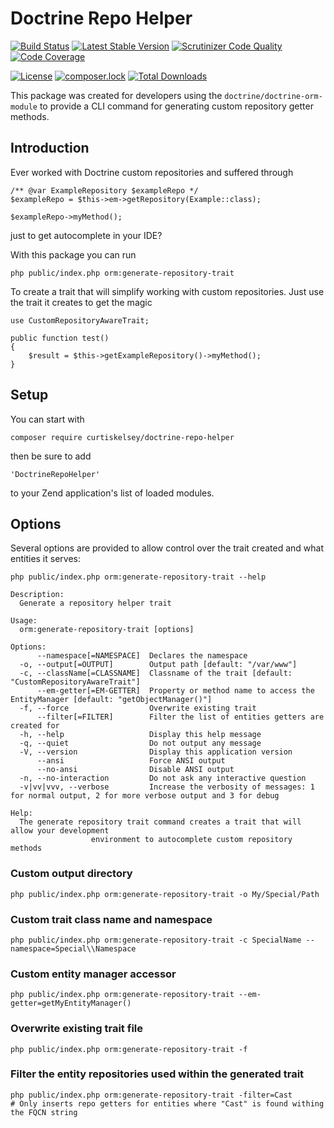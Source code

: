 # Doctrine Repo Helper

[![Build Status](https://travis-ci.com/curtiskelsey/doctrine-repo-helper.svg?branch=master)](https://travis-ci.com/curtiskelsey/doctrine-repo-helper)
[![Latest Stable Version](https://poser.pugx.org/curtiskelsey/doctrine-repo-helper/v/stable)](https://packagist.org/packages/curtiskelsey/doctrine-repo-helper)
[![Scrutinizer Code Quality](https://scrutinizer-ci.com/g/curtiskelsey/doctrine-repo-helper/badges/quality-score.png?b=master)](https://scrutinizer-ci.com/g/curtiskelsey/doctrine-repo-helper/?branch=master)
[![Code Coverage](https://scrutinizer-ci.com/g/curtiskelsey/doctrine-repo-helper/badges/coverage.png?b=master)](https://scrutinizer-ci.com/g/curtiskelsey/doctrine-repo-helper/?branch=master)

[![License](https://poser.pugx.org/curtiskelsey/doctrine-repo-helper/license)](https://packagist.org/packages/curtiskelsey/doctrine-repo-helper)
[![composer.lock](https://poser.pugx.org/curtiskelsey/doctrine-repo-helper/composerlock)](https://packagist.org/packages/curtiskelsey/doctrine-repo-helper)
[![Total Downloads](https://poser.pugx.org/curtiskelsey/doctrine-repo-helper/downloads)](https://packagist.org/packages/curtiskelsey/doctrine-repo-helper)

This package was created for developers using the `doctrine/doctrine-orm-module`
to provide a CLI command for generating custom repository getter methods.

## Introduction

Ever worked with Doctrine custom repositories and suffered through
```
/** @var ExampleRepository $exampleRepo */
$exampleRepo = $this->em->getRepository(Example::class);

$exampleRepo->myMethod();
```

just to get autocomplete in your IDE?

With this package you can run

```
php public/index.php orm:generate-repository-trait
```

To create a trait that will simplify working with custom repositories.
Just use the trait it creates to get the magic

```
use CustomRepositoryAwareTrait;

public function test()
{
    $result = $this->getExampleRepository()->myMethod();
}
```

## Setup

You can start with

```
composer require curtiskelsey/doctrine-repo-helper
```

then be sure to add

```
'DoctrineRepoHelper'
```

to your Zend application's list of loaded modules.

## Options

Several options are provided to allow control over the trait created and what entities it serves:

```
php public/index.php orm:generate-repository-trait --help

Description:
  Generate a repository helper trait

Usage:
  orm:generate-repository-trait [options]

Options:
      --namespace[=NAMESPACE]  Declares the namespace
  -o, --output[=OUTPUT]        Output path [default: "/var/www"]
  -c, --className[=CLASSNAME]  Classname of the trait [default: "CustomRepositoryAwareTrait"]
      --em-getter[=EM-GETTER]  Property or method name to access the EntityManager [default: "getObjectManager()"]
  -f, --force                  Overwrite existing trait
      --filter[=FILTER]        Filter the list of entities getters are created for
  -h, --help                   Display this help message
  -q, --quiet                  Do not output any message
  -V, --version                Display this application version
      --ansi                   Force ANSI output
      --no-ansi                Disable ANSI output
  -n, --no-interaction         Do not ask any interactive question
  -v|vv|vvv, --verbose         Increase the verbosity of messages: 1 for normal output, 2 for more verbose output and 3 for debug

Help:
  The generate repository trait command creates a trait that will allow your development
                  environment to autocomplete custom repository methods
```

### Custom output directory
```
php public/index.php orm:generate-repository-trait -o My/Special/Path
```

### Custom trait class name and namespace
```
php public/index.php orm:generate-repository-trait -c SpecialName --namespace=Special\\Namespace
```

### Custom entity manager accessor
```
php public/index.php orm:generate-repository-trait --em-getter=getMyEntityManager()
```

### Overwrite existing trait file
```
php public/index.php orm:generate-repository-trait -f
```

### Filter the entity repositories used within the generated trait
```
php public/index.php orm:generate-repository-trait -filter=Cast
# Only inserts repo getters for entities where "Cast" is found withing the FQCN string
```